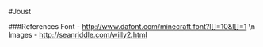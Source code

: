#Joust

###References
Font - http://www.dafont.com/minecraft.font?l[]=10&l[]=1 \n
Images - http://seanriddle.com/willy2.html
